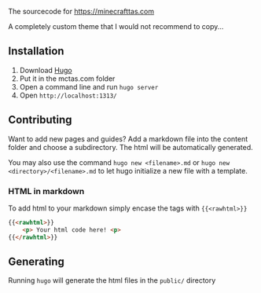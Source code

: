 The sourcecode for https://minecrafttas.com

A completely custom theme that I would not recommend to copy...
## Installation
1. Download [Hugo](https://github.com/gohugoio/hugo/releases)
2. Put it in the mctas.com folder
3. Open a command line and run `hugo server`
4. Open `http://localhost:1313/`

## Contributing
Want to add new pages and guides? Add a markdown file into the content folder and choose a subdirectory. The html will be automatically generated.  

You may also use the command `hugo new <filename>.md` or `hugo new <directory>/<filename>.md` to let hugo initialize a new file with a template.
  
### HTML in markdown
To add html to your markdown simply encase the tags with `{{<rawhtml>}}`
```html
{{<rawhtml>}}
	<p> Your html code here! <p>
{{</rawhtml>}}
```

## Generating
Running `hugo` will generate the html files in the `public/` directory
